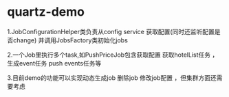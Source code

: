 # quartz-demo
1.JobConfigurationHelper类负责从config service 获取配置(同时还监听配置是否change) 并调用JobsFactory类初始化jobs

2.一个Job里执行多个task,如PushPriceJob包含获取配置 获取hotelList任务 ，生成event任务 push events任务等

3.目前demo的功能可以实现动态生成job 删除job 修改job配置 ，但集群方面还需要考虑

